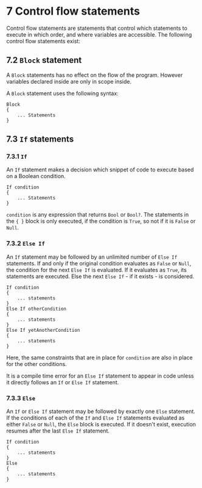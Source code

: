 # 7 Control flow statements

Control flow statements are statements that control which statements to execute in which order, and where variables are accessible. The following control flow statements exist:

## 7.2 `Block` statement

A `Block` statements has no effect on the flow of the program. However variables declared inside are only in scope inside.

A `Block` statement uses the following syntax:

```
Block
{
	... Statements
}
```

## 7.3 `If` statements

### 7.3.1 `If`

An `If` statement makes a decision which snippet of code to execute based on a Boolean condition.

```
If condition
{
	... Statements
}
```

`condition` is any expression that returns `Bool` or `Bool?`. The statements in the `{ }` block is only executed, if the condition is `True`, so not if it is `False` or `Null`.

### 7.3.2 `Else If`

An `If` statement may be followed by an unlimited number of `Else If` statements. If and only if the original condition evaluates as `False` or `Null`, the condition for the next `Else If` is evaluated. If it evaluates as `True`, its statements are executed. Else the next `Else If` - if it exists - is considered.

```
If condition
{
	... statements
}
Else If otherCondition
{
	... statements
}
Else If yetAnotherCondition
{
	... statements
}
```

Here, the same constraints that are in place for `condition` are also in place for the other conditions.

It is a compile time error for an `Else If` statement to appear in code unless it directly follows an `If` or `Else If` statement.

### 7.3.3 `Else`

An `If` or `Else If` statement may be followed by exactly one `Else` statement. If the conditions of each of the `If` and `Else If` statements evaluated as either `False` or `Null`, the `Else` block is executed. If it doesn't exist, execution resumes after the last `Else If` statement.

```
If condition
{
	... statements
}
Else
{
	... statements
}
```

